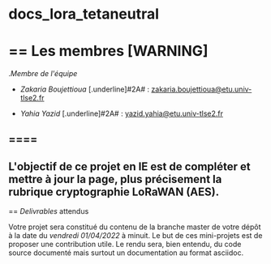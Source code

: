 # docs_lora_tetaneutral

== Les membres 
[WARNING]
====
._Membre de l'équipe_ 

- *Zakaria Boujettioua* [.underline]#2A# : <zakaria.boujettioua@etu.univ-tlse2.fr>

- *Yahia Yazid* [.underline]#2A# : <yazid.yahia@etu.univ-tlse2.fr>

====
----
L'objectif de ce projet en IE est de compléter et mettre à jour la page, plus précisement la rubrique cryptographie LoRaWAN (AES).
----


== _Delivrables_ attendus

Votre projet sera constitué du contenu de la branche master de votre dépôt à la date du *vendredi 01/04/2022* à minuit.
Le but de ces mini-projets est de proposer une contribution utile. Le rendu sera, bien entendu, du code source documenté mais surtout un documentation au format asciidoc.
